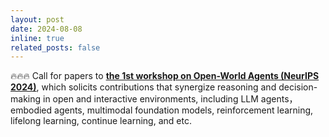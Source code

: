 ```yaml
---
layout: post
date: 2024-08-08
inline: true
related_posts: false
---
```


🔥🔥🔥 Call for papers to **[the 1st workshop on Open-World Agents (NeurIPS 2024)](https://sites.google.com/view/open-world-agents/call-for-papers)**, which solicits contributions that synergize reasoning and decision-making in open and interactive environments, including LLM agents，embodied agents, multimodal foundation models, reinforcement learning, lifelong learning, continue learning, and etc.